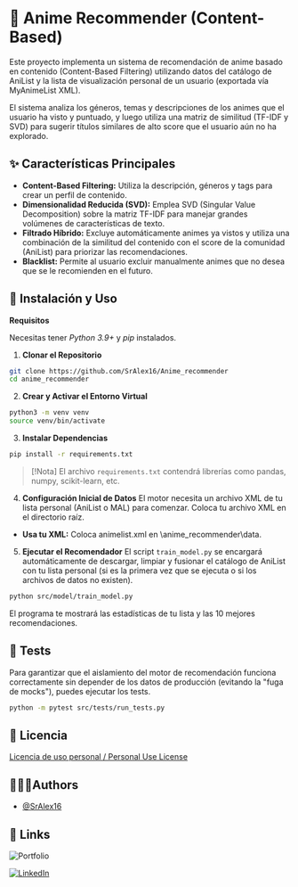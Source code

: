 
# 🤖 Anime Recommender (Content-Based)

Este proyecto implementa un sistema de recomendación de anime basado en contenido (Content-Based Filtering) utilizando datos del catálogo de AniList y la lista de visualización personal de un usuario (exportada vía MyAnimeList XML).

El sistema analiza los géneros, temas y descripciones de los animes que el usuario ha visto y puntuado, y luego utiliza una matriz de similitud (TF-IDF y SVD) para sugerir títulos similares de alto score que el usuario aún no ha explorado.



## ✨ Características Principales
- **Content-Based Filtering:** Utiliza la descripción, géneros y tags para crear un perfil de contenido.
- **Dimensionalidad Reducida (SVD):** Emplea SVD (Singular Value Decomposition) sobre la matriz TF-IDF para manejar grandes volúmenes de características de texto.
- **Filtrado Híbrido:** Excluye automáticamente animes ya vistos y utiliza una combinación de la similitud del contenido con el score de la comunidad (AniList) para priorizar las recomendaciones.
- **Blacklist:** Permite al usuario excluir manualmente animes que no desea que se le recomienden en el futuro.
## 🚀 Instalación y Uso

**Requisitos**

Necesitas tener *Python 3.9+* y *pip* instalados.

1. **Clonar el Repositorio**

```bash
git clone https://github.com/SrAlex16/Anime_recommender
cd anime_recommender
```

2. **Crear y Activar el Entorno Virtual**
```bash
python3 -m venv venv
source venv/bin/activate
```

3. **Instalar Dependencias**
```bash
pip install -r requirements.txt
```
> [!Nota] 
> El archivo `requirements.txt` contendrá librerías como pandas, numpy,          scikit-learn, etc.

4. **Configuración Inicial de Datos**
El motor necesita un archivo XML de tu lista personal (AniList o MAL) para comenzar. Coloca tu archivo XML en el directorio raíz.

- **Usa tu XML:** Coloca animelist.xml en \anime_recommender\data.

5. **Ejecutar el Recomendador**
El script `train_model.py` se encargará automáticamente de descargar, limpiar y fusionar el catálogo de AniList con tu lista personal (si es la primera vez que se ejecuta o si los archivos de datos no existen).
```bash
python src/model/train_model.py
```
El programa te mostrará las estadísticas de tu lista y las 10 mejores recomendaciones.
## 🧪 Tests

Para garantizar que el aislamiento del motor de recomendación funciona correctamente sin depender de los datos de producción (evitando la "fuga de mocks"), puedes ejecutar los tests.

```bash
python -m pytest src/tests/run_tests.py
```
## 📄 Licencia

[Licencia de uso personal / Personal Use License](https://github.com/SrAlex16/Anime_recommender/blob/main/LICENSE.md#licencia-de-uso-personal--personal-use-license)


## 👨🏼‍💼Authors

- [@SrAlex16](https://github.com/SrAlex16)


## 🔗 Links
![Portfolio](https://img.shields.io/badge/my_portfolio-1?style=for-the-badge&logo=ko-fi&logoColor=black)

[![LinkedIn](https://img.shields.io/badge/linkedIn-1DA1F2?style=for-the-badge&logo=linkedin&logoColor=white)](https://linkedin.com/)

